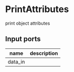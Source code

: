 PrintAttributes
===============
print object attributes

Input ports
-----------
|name|description|
|-|-|
|data_in||
